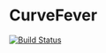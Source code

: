 # CurveFever

[![Build Status](https://drone.ollioddi.dk/api/badges/P2-AAU-SW2/Curve-Fever/status.svg)](https://drone.ollioddi.dk/P2-AAU-SW2/Curve-Fever)